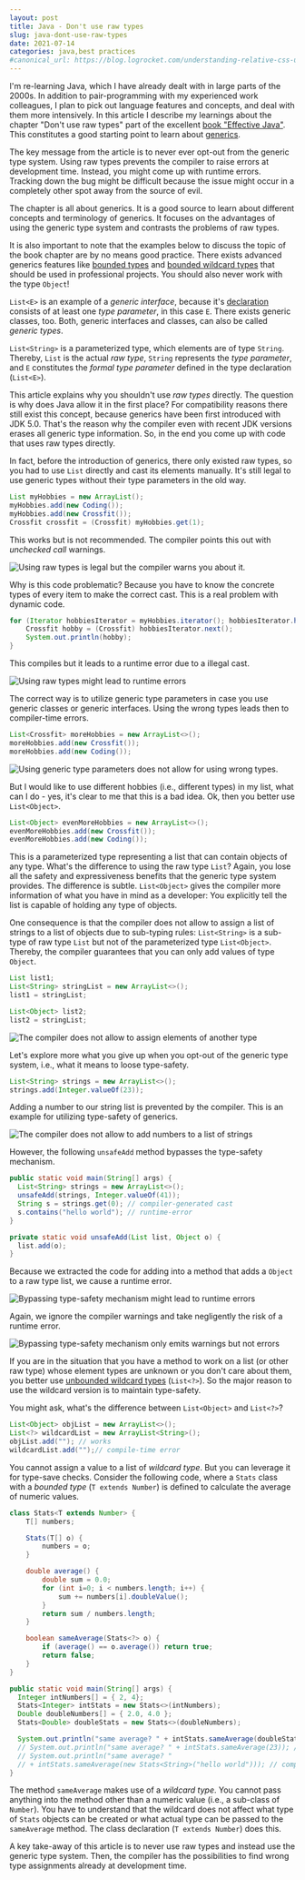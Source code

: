 ```yaml
---
layout: post
title: Java - Don't use raw types
slug: java-dont-use-raw-types
date: 2021-07-14
categories: java,best practices
#canonical_url: https://blog.logrocket.com/understanding-relative-css-units/
---
```


I'm re-learning Java, which I have already dealt with in large parts of the 2000s. In addition to pair-programming with my experienced work colleagues, I plan to pick out language features and concepts, and deal with them more intensively. In this article I describe my learnings about the chapter "Don't use raw types" part of the excellent [book "Effective Java"](https://www.amazon.com/-/en/Joshua-Bloch/dp/0134685997/ref=sr_1_1). This constitutes a good starting point to learn about [generics](https://www.baeldung.com/java-generics).

The key message from the article is to never ever opt-out from the generic type system. Using raw types prevents the compiler to raise errors at development time. Instead, you might come up with runtime errors. Tracking down the bug might be difficult because the issue might occur in a completely other spot away from the source of evil. 

The chapter is all about generics. It is a good source to learn about different concepts and terminology of generics. It focuses on the advantages of using the generic type system and contrasts the problems of raw types.

It is also important to note that the examples below to discuss the topic of the book chapter are by no means good practice. There exists advanced generics features like [bounded types](https://docs.oracle.com/javase/tutorial/java/generics/bounded.html) and [bounded wildcard types](https://docs.oracle.com/javase/tutorial/java/generics/upperBounded.html) that should be used in professional projects. You should also never work with the type `Object`!

`List<E>` is an example of a _generic interface_, because it's [declaration](https://docs.oracle.com/javase/8/docs/api/java/util/List.html) consists of at least one _type parameter_, in this case `E`. There exists generic classes, too. Both, generic interfaces and classes, can also be called _generic types_.

`List<String>` is a parameterized type, which elements are of type `String`. Thereby, `List` is the actual _raw type_, `String` represents the _type parameter_, and `E` constitutes the _formal type parameter_ defined in the type declaration (`List<E>`).

This article explains why you shouldn't use _raw types_ directly. The question is why does Java allow it in the first place? For compatibility reasons there still exist this concept, because generics have been first introduced with JDK 5.0. That's the reason why the compiler even with recent JDK versions erases all generic type information. So, in the end you come up with code that uses raw types directly. 

In fact, before the introduction of generics, there only existed raw types, so you had to use `List` directly and cast its elements manually. It's still legal to use generic types without their type parameters in the old way.

```java
List myHobbies = new ArrayList();
myHobbies.add(new Coding());
myHobbies.add(new Crossfit());
Crossfit crossfit = (Crossfit) myHobbies.get(1);
```

This works but is not recommended. The compiler points this out with _unchecked call_ warnings.

![Using raw types is legal but the compiler warns you about it.](../images/effective-java-dont-use-raw-types/unchecked-warnings.png)

Why is this code problematic? Because you have to know the concrete types of every item to make the correct cast. This is a real problem with dynamic code.

```java
for (Iterator hobbiesIterator = myHobbies.iterator(); hobbiesIterator.hasNext();) {
    Crossfit hobby = (Crossfit) hobbiesIterator.next();
    System.out.println(hobby);
}
```

This compiles but it leads to a runtime error due to a illegal cast.

![Using raw types might lead to runtime errors](../images/effective-java-dont-use-raw-types/classCastException.png)

The correct way is to utilize generic type parameters in case you use generic classes or generic interfaces. Using the wrong types leads then to compiler-time errors.

```java
List<Crossfit> moreHobbies = new ArrayList<>();
moreHobbies.add(new Crossfit());
moreHobbies.add(new Coding());
```

![Using generic type parameters does not allow for using wrong types.](../images/effective-java-dont-use-raw-types/compilerError.png)

But I would like to use different hobbies (i.e., different types) in my list, what can I do - yes, it's clear to me that this is a bad idea. Ok, then you better use `List<Object>`.

```java
List<Object> evenMoreHobbies = new ArrayList<>();
evenMoreHobbies.add(new Crossfit());
evenMoreHobbies.add(new Coding());
```

This is a parameterized type representing a list that can contain objects of any type. What's the difference to using the raw type `List`? Again, you lose all the safety and expressiveness benefits that the generic type system provides. The difference is subtle. `List<Object>` gives the compiler more information of what you have in mind as a developer: You explicitly tell the list is capable of holding any type of objects.

One consequence is that the compiler does not allow to assign a list of strings to a list of objects due to sub-typing rules: `List<String>` is a sub-type of raw type `List` but not of the parameterized type `List<Object>`. Thereby, the compiler guarantees that you can only add values of type `Object`.

```java
List list1;
List<String> stringList = new ArrayList<>();
list1 = stringList;

List<Object> list2;
list2 = stringList;
```

![The compiler does not allow to assign elements of another type](../images/effective-java-dont-use-raw-types/subtleDifference.png)

Let's explore more what you give up when you opt-out of the generic type system, i.e., what it means to loose type-safety.

```java
List<String> strings = new ArrayList<>();
strings.add(Integer.valueOf(23));
```

Adding a number to our string list is prevented by the compiler. This is an example for utilizing type-safety of generics.

![The compiler does not allow to add numbers to a list of strings](../images/effective-java-dont-use-raw-types/typeSafety.png)

However, the following `unsafeAdd` method bypasses the type-safety mechanism.

```java
public static void main(String[] args) {
  List<String> strings = new ArrayList<>();
  unsafeAdd(strings, Integer.valueOf(41));
  String s = strings.get(0); // compiler-generated cast
  s.contains("hello world"); // runtime-error
}

private static void unsafeAdd(List list, Object o) {
  list.add(o);
}
```

Because we extracted the code for adding into a method that adds a `Object` to a raw type list, we cause a runtime error.

![Bypassing type-safety mechanism might lead to runtime errors](../images/effective-java-dont-use-raw-types/unsafeAdd.png)

Again, we ignore the compiler warnings and take negligently the risk of a runtime error.

![Bypassing type-safety mechanism only emits warnings but not errors](../images/effective-java-dont-use-raw-types/ignoreWarnings.png)

If you are in the situation that you have a method to work on a list (or other raw type) whose element types are unknown or you don't care about them, you better use [unbounded wildcard types](https://docs.oracle.com/javase/tutorial/extra/generics/wildcards.html) (`List<?>`). So the major reason to use the wildcard version is to maintain type-safety.

You might ask, what's the difference between `List<Object>` and `List<?>`?

```java
List<Object> objList = new ArrayList<>();
List<?> wildcardList = new ArrayList<String>();
objList.add(""); // works
wildcardList.add("");// compile-time error
```

You cannot assign a value to a list of _wildcard type_. But you can leverage it for type-save checks. Consider the following code, where a `Stats` class with a _bounded type_ (`T extends Number`) is defined to calculate the average of numeric values.

```java
class Stats<T extends Number> {
    T[] numbers;

    Stats(T[] o) {
        numbers = o;
    }

    double average() {
        double sum = 0.0;
        for (int i=0; i < numbers.length; i++) {
            sum += numbers[i].doubleValue();
        }
        return sum / numbers.length;
    }

    boolean sameAverage(Stats<?> o) {
        if (average() == o.average()) return true;
        return false;
    }
}

public static void main(String[] args) {
  Integer intNumbers[] = { 2, 4};
  Stats<Integer> intStats = new Stats<>(intNumbers);
  Double doubleNumbers[] = { 2.0, 4.0 };
  Stats<Double> doubleStats = new Stats<>(doubleNumbers);

  System.out.println("same average? " + intStats.sameAverage(doubleStats));
  // System.out.println("same average? " + intStats.sameAverage(23)); // compile-time error
  // System.out.println("same average? " 
  // + intStats.sameAverage(new Stats<String>("hello world"))); // compile-time error
}
```

The method `sameAverage` makes use of a _wildcard type_. You cannot pass anything into the method other than a numeric value (i.e., a sub-class of `Number`). You have to understand that the wildcard does not affect what type of `Stats` objects can be created or what actual type can be passed to the `sameAverage` method. The class declaration (`T extends Number`) does this.

A key take-away of this article is to never use raw types and instead use the generic type system. Then, the compiler has the possibilities to find wrong type assignments already at development time.
